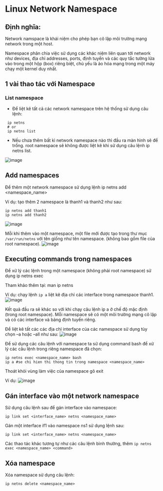 # Linux Network Namespace
## Định nghĩa: 
Network namspace là khái niệm cho phép bạn cô lập môi trường mạng network trong một host. 

Namespace phân chia việc sử dụng các khác niệm liên quan tới network như 
devices, địa chỉ addresses, ports, định tuyến và các quy tắc tường lửa vào trong một hộp (box) riêng biệt,
chủ yếu là ảo hóa mạng trong một máy chạy một kernel duy nhất.

## 1 vài thao tác với Namespace
### List namespace

- Để liệt kê tất cả các network namespace trên hệ thống sử dụng câu lệnh:
```
 ip netns
 # or
 ip netns list
 ```
- Nếu chưa thêm bất kì network namespace nào thì đầu ra màn hình sẽ để trống.
root namespace sẽ không được liệt kê khi sử dụng câu lệnh ip netns list.

![image](https://user-images.githubusercontent.com/45547213/50442060-e31dba80-092f-11e9-91c7-cf71740aafd0.png)

## Add namespaces
Để thêm một network namespace sử dụng lệnh ip netns add <namespace_name>

Ví dụ: tạo thêm 2 namespace là thanh1 và thanh2 như sau:
 ```
 ip netns add thanh1
 ip netns add thanh2
 ```
 ![image](https://user-images.githubusercontent.com/45547213/50442146-27a95600-0930-11e9-8ecc-d31c753011d1.png)
 
 Mỗi khi thêm vào một namespace, một file mới được tạo trong thư mục `/var/run/netns` với tên giống như tên namespace. 
 (không bao gồm file của root namespace).
 ![image](https://user-images.githubusercontent.com/45547213/50442209-71923c00-0930-11e9-9117-eb9e7956d5fe.png)
 
## Executing commands trong namespaces
Để xử lý các lệnh trong một namespace (không phải root namespace) sử dụng ip netns exec <namespace> <command>

Tham khảo thêm tại: man ip netns

Ví dụ: chạy lệnh `ip a` liệt kê địa chỉ các interface trong namespace thanh1.
![image](https://user-images.githubusercontent.com/45547213/50442327-f41afb80-0930-11e9-9b64-b1679bac8713.png)

Kết quả đầu ra sẽ khác so với khi chạy câu lệnh ip a ở chế độ mặc định (trong root namespace). Mỗi namespace sẽ có một môi trường mạng cô lập và có các interface và bảng định tuyến riêng.

Để liệt kê tất các các địa chỉ interface của các namespace sử dụng tùy chọn –a hoặc –all như sau:
![image](https://user-images.githubusercontent.com/45547213/50442393-5542cf00-0931-11e9-8241-d529934e1bdc.png)

Để sử dụng các câu lệnh với namespace ta sử dụng command bash để xử lý các câu lệnh trong riêng namespace đã chọn:
```
ip netns exec <namespace_name> bash
ip a #se chi hien thi thong tin trong namespace <namespace_name>
 ```
Thoát khỏi vùng làm việc của namespace gõ exit

Ví dụ:
![image](https://user-images.githubusercontent.com/45547213/50442539-eade5e80-0931-11e9-995d-fea494272fd3.png)

##	Gán interface vào một network namespace
Sử dụng câu lệnh sau để gán interface vào namespace:

`ip link set <interface_name> netns <namespace_name>`

Gán một interface if1 vào namespace ns1 sử dụng lệnh sau:

`ip link set <interface_name> netns <namespace_name>`

Các thao tác khác tương tự như các câu lệnh bình thường, thêm 
`ip netns exec <namespace_name> <command>`


##	Xóa namespace
Xóa namespace sử dụng câu lệnh:

`ip netns delete <namespace_name>`













